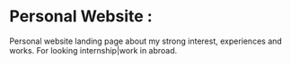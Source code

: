 # Personal Website : 
Personal website landing page about my strong interest, experiences and works. For looking internship|work in abroad.
